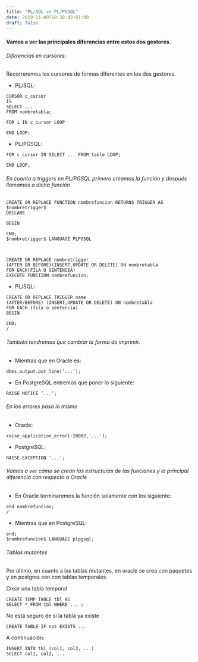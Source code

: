 ```yaml
---
title: "PL/SQL vs PL/PGSQL"
date: 2019-11-09T18:38:43+01:00
draft: false
---
```


#### Vamos a ver las principales diferencias entre estos dos gestores. 
###### Diferencias en cursores:

Recorreremos los cursores de formas diferentes en los dos gestores.

* PL/SQL:

```
CURSOR c_cursor
IS
SELECT ...
FROM nombretabla;

FOR i IN c_cursor LOOP

END LOOP;
```
* PL/PGSQL:

```
FOR c_cursor IN SELECT ... FROM table LOOP;

END LOOP;
```

###### En cuanto a triggers en PL/PGSQL primero creamos la función y después llamamos a dicha función

```
CREATE OR REPLACE FUNCTION nombrefuncion RETURNS TRIGGER AS $nombretrigger$
DECLARE

BEGIN

END;
$nombretrigger$ LANGUAGE PLPGSQL



CREATE OR REPLACE nombretrigger
(AFTER OR BEFORE)(INSERT,UPDATE OR DELETE) ON nombretabla
FOR EACH(FILA O SENTENCIA) 
EXECUTE FUNCTION nombrefuncion;
```

* PL/SQL:


```
CREATE OR REPLACE TRIGGER name
(AFTER/BEFORE) (INSERT,UPDATE OR DELETE) ON nombretabla
FOR EACH (fila o sentencia)
BEGIN

END;
/
```

###### También tendremos que cambiar la forma de imprimir.

* Mientras que en Oracle es:

```
dbms_output.put_line(‘...’);
```

* En PostgreSQL entremos que poner lo siguiente:

```
RAISE NOTICE ‘...’;
```

###### En los errores pasa lo mismo

* Oracle:

```
raise_application_error(-20002,'...');
```

* PostgreSQL:

```
RAISE EXCEPTION '...';
```

###### Vamos a ver cómo se crean las estructuras de las funciones y la principal diferencia con respecto a Oracle

* En Oracle terminaremos la función solamente con los siguiente:

```
end nombrefuncion;
/
```

* Mientras que en PostgreSQL:

```
end;
$nombrefuncion$ LANGUAGE plpgsql;
```

###### Tablas mutantes

Por último, en cuanto a las tablas mutantes, en oracle se crea con paquetes y en postgres son con tablas temporales.

Crear una tabla temporal

```
CREATE TEMP TABLE tbl AS
SELECT * FROM tbl WHERE ... ;
```

No está seguro de si la tabla ya existe

```
CREATE TABLE IF not EXISTS ...
```

A continuación:

```
INSERT INTO tbl (col1, col2, ...)
SELECT col1, col2, ...
```
